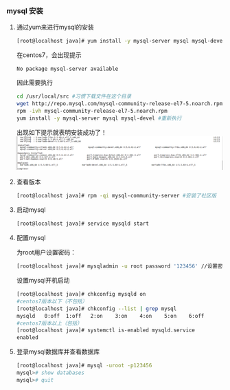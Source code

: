 ### **mysql 安装**

1. 通过yum来进行mysql的安装
    ```bash
    [root@localhost java]# yum install -y mysql-server mysql mysql-devel
    ```
    在centos7，会出现提示
    ```
    No package mysql-server available
    ```
    因此需要执行
    
    ```bash
    cd /usr/local/src #习惯下载文件在这个目录
    wget http://repo.mysql.com/mysql-community-release-el7-5.noarch.rpm
    rpm -ivh mysql-community-release-el7-5.noarch.rpm
    yum install -y mysql-server mysql mysql-devel #重新执行
    ```
    
    出现如下提示就表明安装成功了！ 
    ![](linux/linux-mysql.png)
2. 查看版本
    ```bash
    [root@localhost java]# rpm -qi mysql-community-server #安装了社区版
    ```

3. 启动mysql
    ```bash
    [root@localhost java]# service mysqld start
    ```

4. 配置mysql

    为root用户设置密码：
    ```bash
    [root@localhost java]# mysqladmin -u root password '123456' //设置密码为123456
    ```
    设置mysql开机启动
    ```bash
    [root@localhost java]# chkconfig mysqld on
    #centos7版本以下（不包括）
    [root@localhost java]# chkconfig --list | grep mysql 
    mysqld   0:off  1:off   2:on    3:on    4:on    5:on    6:off
    #centos7版本以上（包括）
    [root@localhost java]# systemctl is-enabled mysqld.service 
    enabled
    ```
5. 登录mysql数据库并查看数据库
    ```bash
    [root@localhost java]# mysql -uroot -p123456
    mysql># show databases
    mysql># quit 
    ```
